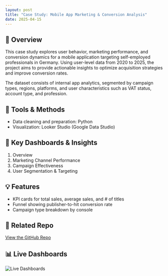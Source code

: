 ```yaml
---
layout: post
title: "Case Study: Mobile App Marketing & Conversion Analysis"
date: 2025-04-15
---
```


## 📌 Overview
This case study explores user behavior, marketing performance, and conversion dynamics for a mobile application targeting self-employed professionals in Germany. Using user-level data from 2020 to 2025, the project aims to provide actionable insights to optimize acquisition strategies and improve conversion rates.

The dataset consists of internal app analytics, segmented by campaign types, regions, platforms, and user characteristics such as VAT status, account type, and profession.

## 🔧 Tools & Methods
- Data cleaning and preparation: Python
- Visualization: Looker Studio (Google Data Studio)

## 🎯 Key Dashboards & Insights

1. Overview
2. Marketing Channel Performance
3. Campaign Effectiveness
4. User Segmentation & Targeting

## 💡 Features

- KPI cards for total sales, average sales, and # of titles
- Funnel showing publisher-to-hit conversion rate
- Campaign type breakdown by console

## 🔗 Related Repo

[View the GitHub Repo](https://github.com/dtbkhanh/Data-Analytics-and-Reports)

## 📊 Live Dashboards

![Live Dashboards](https://lookerstudio.google.com/u/0/reporting/8959b791-5c18-4a12-8986-2f58b882b980/page/eleFF)  
